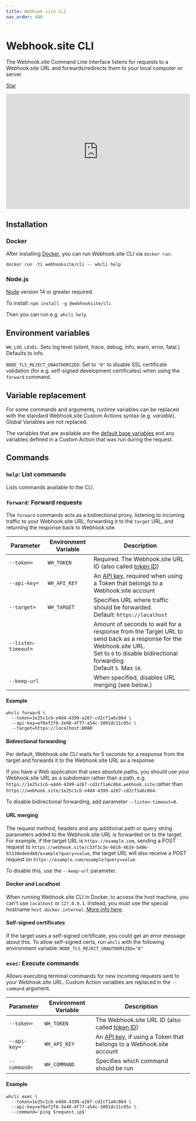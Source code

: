 ```yaml
---
title: Webhook.site CLI
nav_order: 400
---
```


# Webhook.site CLI

The Webhook.site Command Line Interface listens for requests to a Webhook.site URL and forwards/redirects them to your local computer or server.

<!-- Place this tag in your head or just before your close body tag. -->
<script async defer src="https://buttons.github.io/buttons.js"></script>
<!-- Place this tag where you want the button to render. -->
<a class="github-button" href="https://github.com/webhooksite/cli" data-color-scheme="no-preference: light; light: light; dark: dark;" data-icon="octicon-star" data-size="large" data-show-count="true" aria-label="Star webhooksite/cli on GitHub">Star</a>

<center><iframe width="100%" height="315" src="https://www.youtube.com/embed/KHVPI3-RZgI" frameborder="0" allow="accelerometer; autoplay; encrypted-media; gyroscope; picture-in-picture" allowfullscreen></iframe></center>

## Installation

### Docker

After installing [Docker](https://docs.docker.com/get-docker/), you can run Webhook.site CLI via `docker run`:

`docker run -ti webhooksite/cli -- whcli help`

### Node.js

[Node](https://nodejs.org/en/download) version 14 or greater required.

To install: `npm install -g @webhooksite/cli`

Then you can run e.g. `whcli help`

## Environment variables

`WH_LOG_LEVEL`: Sets log level (silent, trace, debug, info, warn, error, fatal.) Defaults to info.

`NODE_TLS_REJECT_UNAUTHORIZED`: Set to `"0"` to disable SSL certificate validation (for e.g. self-signed development certificates) when using the `forward` command.

## Variable replacement

For some commands and arguments, runtime variables can be replaced with the standard Webhook.site Custom Actions syntax (e.g. $variable$). Global Variables are not replaced.

The variables that are available are the [default base variables](/custom-actions/variables.html#base-variables) and any variables defined in a Custom Action that was run during the request.

## Commands

### `help`: List commands

Lists commands available to the CLI.

### `forward`: Forward requests

The `forward` commands acts as a bidirectional proxy, listening to incoming traffic to your Webhook.site URL, forwarding it to the `target` URL, and returning the response back to Webhook.site.

| Parameter            | Environment Variable | Description                                                                                                                                                       |
|----------------------|----------------------|-------------------------------------------------------------------------------------------------------------------------------------------------------------------|
| `--token=`           | `WH_TOKEN`           | Required. The Webhook.site URL ID (also called [token ID](/api/tokens.html#api-endpointstokens-urls-email-addresses))                                                       |
| `--api-key=`         | `WH_API_KEY`         | An [API key](/api/about.html#api-key), required when using a Token that belongs to a Webhook.site account                                                                    |
| `--target=`          | `WH_TARGET`          | Specifies URL where traffic should be forwarded.<br>Default: `https://localhost`                                                                                  |
| `--listen-timeout=` |                      | Amount of seconds to wait for a response from the Target URL to send back as a response for the Webhook.site URL.<br>Set to `0` to disable bidirectional forwarding.<br>Default `5`. Max `10`. |
| `--keep-url`         |                      | When specified, disables URL merging (see below.)                                                                                                                 |

#### Example

```shell
whcli forward \
  --token=1e25c1cb-e4d4-4399-a267-cd2cf1a6c864 \
  --api-key=ef6ef2f8-3e48-4f77-a54c-3891dc11c05c \ 
  --target=https://localhost:8080
```

#### Bidirectional forwarding

Per default, Webhook.site CLI waits for 5 seconds for a response from the target and forwards it to the Webhook.site URL as a response. 

If you have a Web application that uses absolute paths, you should use your Webhook.site URL as a subdomain rather than a path, e.g. `https://1e25c1cb-e4d4-4399-a267-cd2cf1a6c864.webhook.site` rather than `https://webhook.site/1e25c1cb-e4d4-4399-a267-cd2cf1a6c864`.

To disable bidirectional forwarding, add parameter `--listen-timeout=0`.

#### URL merging

The request method, headers and any additional path or query string parameters added to the Webhook.site URL is forwarded on to the target. For example, if the target URL is `https://example.com`, sending a POST request to `https://webhook.site/c33f3c3e-6018-4634-b406-65338edee460/example?query=value`, the target URL will also receive a POST request on `https://example.com/example?query=value`.

To disable this, use the `--keep-url` parameter.

#### Docker and Localhost

When running Webhook.site CLI in Docker, to access the host machine, you can't use `localhost` or `127.0.0.1`. Instead, you must use the special hostname `host.docker.internal`. [More info here](https://stackoverflow.com/a/67781603).

#### Self-signed certificates

If the target uses a self-signed certificate, you could get an error message about this. To allow self-signed certs, run `whcli` with the following environment variable: `NODE_TLS_REJECT_UNAUTHORIZED="0"`

### `exec`: Execute commands

Allows executing terminal commands for new incoming requests sent to your Webhook.site URL. Custom Action variables are replaced in the `--command` argument.

| Parameter            | Environment Variable | Description                                                                                                                                                       |
|----------------------|----------------------|-------------------------------------------------------------------------------------------------------------------------------------------------------------------|
| `--token=`           | `WH_TOKEN`           | The Webhook.site URL ID (also called [token ID](/api/tokens.html#api-endpointstokens-urls-email-addresses))                                                       |
| `--api-key=`         | `WH_API_KEY`         | An [API key](/api/about.html#api-key), if using a Token that belongs to a Webhook.site account                                                                    |
| `--command=`         | `WH_COMMAND`         | Specifies which command should be run                                                                                    |

#### Example

```shell
whcli exec \
  --token=1e25c1cb-e4d4-4399-a267-cd2cf1a6c864 \
  --api-key=ef6ef2f8-3e48-4f77-a54c-3891dc11c05c \ 
  --command='ping $request.ip$'
```